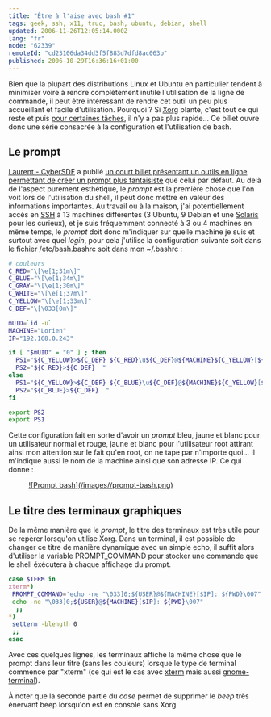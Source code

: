 ```yaml
---
title: "Être à l'aise avec bash #1"
tags: geek, ssh, x11, truc, bash, ubuntu, debian, shell
updated: 2006-11-26T12:05:14.000Z
lang: "fr"
node: "62339"
remoteId: "cd23106da34dd3f5f883d7dfd8ac063b"
published: 2006-10-29T16:36:16+01:00
---
```

 
Bien que la plupart des distributions Linux et Ubuntu en particulier tendent à minimiser voire à rendre complètement inutile l'utilisation de la ligne de commande, il peut être intéressant de rendre cet outil un peu plus accueillant et facile d'utilisation. Pourquoi ? Si [Xorg](http://pwet.fr/man/linux/commandes/x2/xorg) plante, c'est tout ce qui reste et puis [pour certaines tâches](/post/remplacer-du-texte-dans-une-serie-de-fichiers-repartis-dans-des-dossiers), il n'y a pas plus rapide... Ce billet ouvre donc une série consacrée à la configuration et l'utilisation de bash.

  
## Le prompt

 
[Laurent - CyberSDF](http://cybersdf.org/) a publié [un court billet présentant un outils en ligne permettant de créer un prompt plus fantaisiste](http://cybersdf.org/2006/10/28/207-changez-votre-prompt) que celui par défaut. Au delà de l'aspect purement esthétique, le *prompt* est la première chose que l'on voit lors de l'utilisation du shell, il peut donc mettre en valeur des informations importantes. Au travail ou à la maison, j'ai potentiellement accès en [SSH](http://pwet.fr/man/linux/commandes/ssh) à 13 machines différentes (3 Ubuntu, 9 Debian et une [Solaris](/post/solaris-et-les-outils-gnu) pour les curieux), et je suis fréquemment connecté à 3 ou 4 machines en même temps, le *prompt* doit donc m'indiquer sur quelle machine je suis et surtout avec quel *login*, pour cela j'utilise la configuration suivante soit dans le fichier /etc/bash.bashrc soit dans mon ~/.bashrc :

 ``` bash
# couleurs
C_RED="\[\e[1;31m\]"
C_BLUE="\[\e[1;34m\]"
C_GRAY="\[\e[1;30m\]"
C_WHITE="\[\e[1;37m\]"
C_YELLOW="\[\e[1;33m\]"
C_DEF="\[\033[0m\]"

mUID=`id -u`
MACHINE="Lorien"
IP="192.168.0.243"

if [ "$mUID" = "0" ] ; then
   PS1="${C_YELLOW}>${C_DEF} ${C_RED}\u${C_DEF}@${MACHINE}${C_YELLOW}[${C_DEF}$IP${C_YELLOW}]${C_DEF}:\w${C_RED}#${C_DEF} "
   PS2="${C_RED}>${C_DEF}  "
else
   PS1="${C_YELLOW}>${C_DEF} ${C_BLUE}\u${C_DEF}@${MACHINE}${C_YELLOW}[${C_DEF}$IP${C_YELLOW}]${C_DEF}:\w${C_BLUE}\$ ${C_DEF}"
   PS2="${C_BLUE}>${C_DEF}  "
fi

export PS2
export PS1
```

 
Cette configuration fait en sorte d'avoir un *prompt* bleu, jaune et blanc pour un utilisateur normal et rouge, jaune et blanc pour l'utilisateur root attirant ainsi mon attention sur le fait qu'en root, on ne tape par n'importe quoi... Il m'indique aussi le nom de la machine ainsi que son adresse IP. Ce qui donne :

 


<figure class="object-center"><a href="/images/prompt-bash.png">![Prompt bash](/images//prompt-bash.png)
</a></figure>




   
## Le titre des terminaux graphiques

 
De la même manière que le *prompt*, le titre des terminaux est très utile pour se repèrer lorsqu'on utilise Xorg. Dans un terminal, il est possible de changer ce titre de manière dynamique avec un simple echo, il suffit alors d'utiliser la variable PROMPT_COMMAND pour stocker une commande que le shell éxécutera à chaque affichage du prompt.

 ``` bash
case $TERM in
xterm*)
  PROMPT_COMMAND='echo -ne "\033]0;${USER}@${MACHINE}[$IP]: ${PWD}\007"'
  echo -ne "\033]0;${USER}@${MACHINE}[$IP]: ${PWD}\007"
   ;;
 *)
  setterm -blength 0
  ;;
esac
```

 
Avec ces quelques lignes, les terminaux affiche la même chose que le prompt dans leur titre (sans les couleurs) lorsque le type de terminal commence par &quot;xterm&quot; (ce qui est le cas avec [xterm](http://pwet.fr/man/linux/commandes/xterm) mais aussi [gnome-terminal](http://pwet.fr/man/linux/commandes/gnome_terminal)).

 
À noter que la seconde partie du *case* permet de supprimer le *beep* très énervant beep lorsqu'on est en console sans Xorg.

 